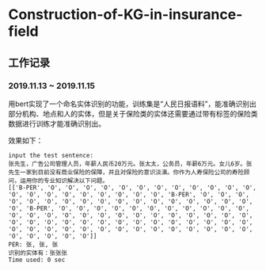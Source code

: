 # Construction-of-KG-in-insurance-field

## 工作记录

### 2019.11.13 ~ 2019.11.15

用bert实现了一个命名实体识别的功能，训练集是“人民日报语料”，能准确识别出部分机构、地点和人的实体，但是关于保险类的实体还需要通过带有标签的保险类数据进行训练才能准确识别出。

效果如下：
```
input the test sentence:
张先生，广告公司管理人员，年薪人民币20万元。张太太，公务员，年薪6万元。女儿6岁。张先生一家到目前没有商业保险的保障，并且对保险的意识淡漠。你作为人寿保险公司的寿险顾问，运用你的专业知识解决以下问题。
[['B-PER', 'O', 'O', 'O', 'O', 'O', 'O', 'O', 'O', 'O', 'O', 'O', 'O', 'O', 'O', 'O', 'O', 'O', 'O', 'O', 'O', 'O', 'B-PER', 'O', 'O', 'O', 'O', 'O', 'O', 'O', 'O', 'O', 'O', 'O', 'O', 'O', 'O', 'O', 'O', 'O', 'O', 'B-PER', 'O', 'O', 'O', 'O', 'O', 'O', 'O', 'O', 'O', 'O', 'O', 'O', 'O', 'O', 'O', 'O', 'O', 'O', 'O', 'O', 'O', 'O', 'O', 'O', 'O', 'O', 'O', 'O', 'O', 'O', 'O', 'O', 'O', 'O', 'O', 'O', 'O', 'O', 'O', 'O', 'O', 'O', 'O', 'O', 'O', 'O', 'O', 'O', 'O', 'O', 'O', 'O', 'O', 'O', 'O', 'O', 'O', 'O']]
PER: 张, 张, 张
识别的实体有：张张张
Time used: 0 sec
```
